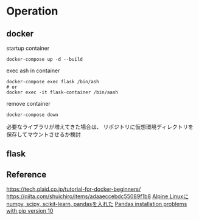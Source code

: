 # Operation
## docker
startup container
```
docker-compose up -d --build
```

exec ash in container
```
docker-compose exec flask /bin/ash
# or
docker exec -it flask-container /bin/aash
```

remove container
```
docker-compose down
```

必要なライブラリが増えてきた場合は、
リポジトリに仮想環境ディレクトリを保存してマウントさせるか検討


## flask


## Reference
https://tech.plaid.co.jp/tutorial-for-docker-beginners/
https://qiita.com/shuichiro/items/adaaeccebdc55089f1b8
[Alpine Linuxにnumpy, scipy, scikit-learn, pandasを入れた](https://qiita.com/ricesho/items/e56bf08f51ea406674eb)
[Pandas installation problems with pip version 10](https://github.com/pandas-dev/pandas/issues/20775)
